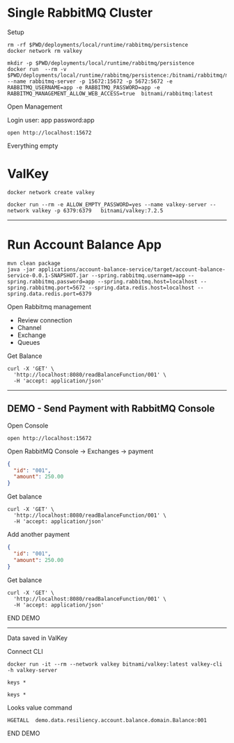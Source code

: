 

# Single RabbitMQ Cluster

Setup 

```shell
rm -rf $PWD/deployments/local/runtime/rabbitmq/persistence
docker network rm valkey
```

```shell
mkdir -p $PWD/deployments/local/runtime/rabbitmq/persistence
docker run  --rm -v $PWD/deployments/local/runtime/rabbitmq/persistence:/bitnami/rabbitmq/mnesia --name rabbitmq-server -p 15672:15672 -p 5672:5672 -e RABBITMQ_USERNAME=app -e RABBITMQ_PASSWORD=app -e RABBITMQ_MANAGEMENT_ALLOW_WEB_ACCESS=true  bitnami/rabbitmq:latest
```

Open Management


Login user: app password:app

```shell
open http://localhost:15672
```

Everything empty

# ValKey


```shell
docker network create valkey
```

```shell
docker run --rm -e ALLOW_EMPTY_PASSWORD=yes --name valkey-server --network valkey -p 6379:6379   bitnami/valkey:7.2.5
```



------------------------------------------------
# Run Account Balance App


```shell
mvn clean package
java -jar applications/account-balance-service/target/account-balance-service-0.0.1-SNAPSHOT.jar --spring.rabbitmq.username=app --spring.rabbitmq.password=app --spring.rabbitmq.host=localhost --spring.rabbitmq.port=5672 --spring.data.redis.host=localhost --spring.data.redis.port=6379
```

Open Rabbitmq management

- Review connection
- Channel
- Exchange
- Queues


Get Balance

```shell
curl -X 'GET' \
  'http://localhost:8080/readBalanceFunction/001' \
  -H 'accept: application/json'
```


------------------------------------------------
## DEMO - Send Payment with RabbitMQ Console


Open Console

```shell
open http://localhost:15672
```

Open RabbitMQ Console -> Exchanges ->  payment 

```json
{
  "id": "001",
  "amount": 250.00
}
```

Get balance

```shell
curl -X 'GET' \
  'http://localhost:8080/readBalanceFunction/001' \
  -H 'accept: application/json'
```

Add another payment

```json
{
  "id": "001",
  "amount": 250.00
}
```

Get balance

```shell
curl -X 'GET' \
  'http://localhost:8080/readBalanceFunction/001' \
  -H 'accept: application/json'
```

END DEMO

-------------------------


Data saved in ValKey



Connect CLI
```shell
docker run -it --rm --network valkey bitnami/valkey:latest valkey-cli -h valkey-server
```

```shell
keys *
```

```shell
keys *
```

Looks value command
```shell
HGETALL  demo.data.resiliency.account.balance.domain.Balance:001
```

END DEMO
